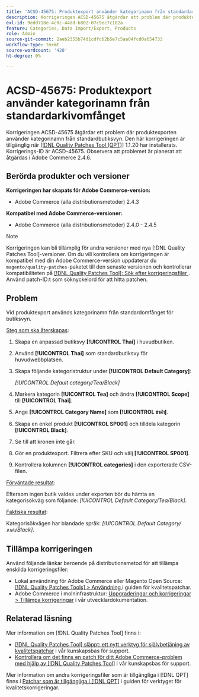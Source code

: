 ```yaml
---
title: 'ACSD-45675: Produktexport använder kategorinamn från standardarkivomfånget'
description: Korrigeringen ACSD-45675 åtgärdar ett problem där produktexporten använder kategorinamn från standardbutiksvyn. Den här korrigeringen är tillgänglig när [QPT-verktyget (Quality Patches Tool)](/help/announcements/adobe-commerce-announcements/magento-quality-patches-released-new-tool-to-self-serve-quality-patches.md) 1.1.20 är installerat. Korrigerings-ID är ACSD-45675. Observera att problemet är planerat att åtgärdas i Adobe Commerce 2.4.6.
exl-id: 9edd718e-4c0c-44dd-b802-07c9ec7c182a
feature: Categories, Data Import/Export, Products
role: Admin
source-git-commit: 2aeb2355b74d1cdfc62b5e7c5aa04fcd0a654733
workflow-type: tm+mt
source-wordcount: '428'
ht-degree: 0%

---
```


# ACSD-45675: Produktexport använder kategorinamn från standardarkivomfånget

Korrigeringen ACSD-45675 åtgärdar ett problem där produktexporten använder kategorinamn från standardbutiksvyn. Den här korrigeringen är tillgänglig när [[!DNL Quality Patches Tool (QPT)]](/help/announcements/adobe-commerce-announcements/magento-quality-patches-released-new-tool-to-self-serve-quality-patches.md) 1.1.20 har installerats. Korrigerings-ID är ACSD-45675. Observera att problemet är planerat att åtgärdas i Adobe Commerce 2.4.6.

## Berörda produkter och versioner

**Korrigeringen har skapats för Adobe Commerce-version:**

* Adobe Commerce (alla distributionsmetoder) 2.4.3

**Kompatibel med Adobe Commerce-versioner:**

* Adobe Commerce (alla distributionsmetoder) 2.4.0 - 2.4.5

>[!NOTE]
>
>Korrigeringen kan bli tillämplig för andra versioner med nya [!DNL Quality Patches Tool]-versioner. Om du vill kontrollera om korrigeringen är kompatibel med din Adobe Commerce-version uppdaterar du `magento/quality-patches`-paketet till den senaste versionen och kontrollerar kompatibiliteten på [[!DNL Quality Patches Tool]: Sök efter korrigeringsfiler ](https://experienceleague.adobe.com/tools/commerce-quality-patches/index.html). Använd patch-ID:t som söknyckelord för att hitta patchen.

## Problem

Vid produktexport används kategorinamn från standardomfånget för butiksvyn.

<u>Steg som ska återskapas</u>:

1. Skapa en anpassad butiksvy **[!UICONTROL Thai]** i huvudbutiken.
1. Använd **[!UICONTROL Thai]** som standardbutiksvy för huvudwebbplatsen.
1. Skapa följande kategoristruktur under **[!UICONTROL Default Category]**:

   *[!UICONTROL Default category/Tea/Black]*

1. Markera kategorin **[!UICONTROL Tea]** och ändra **[!UICONTROL Scope]** till **[!UICONTROL Thai]**.
1. Ange **[!UICONTROL Category Name]** som **[!UICONTROL ชาดำ]**.
1. Skapa en enkel produkt **[!UICONTROL SP001]** och tilldela kategorin **[!UICONTROL Black]**.
1. Se till att kronen inte går.
1. Gör en produktexport. Filtrera efter SKU och välj **[!UICONTROL SP001]**.
1. Kontrollera kolumnen **[!UICONTROL categories]** i den exporterade CSV-filen.

<u>Förväntade resultat</u>:

Eftersom ingen butik valdes under exporten bör du hämta en kategorisökväg som följande: *[!UICONTROL Default Category/Tea/Black]*.

<u>Faktiska resultat</u>:

Kategorisökvägen har blandade språk: *[!UICONTROL Default Category/ชาดำ/Black]*.

## Tillämpa korrigeringen

Använd följande länkar beroende på distributionsmetod för att tillämpa enskilda korrigeringsfiler:

* Lokal användning för Adobe Commerce eller Magento Open Source: [[!DNL Quality Patches Tools] > Användning ](https://experienceleague.adobe.com/docs/commerce-operations/tools/quality-patches-tool/usage.html) i guiden för kvalitetspatchar.
* Adobe Commerce i molninfrastruktur: [Uppgraderingar och korrigeringar > Tillämpa korrigeringar](https://experienceleague.adobe.com/en/docs/commerce-cloud-service/user-guide/develop/upgrade/apply-patches) i vår utvecklardokumentation.

## Relaterad läsning

Mer information om [!DNL Quality Patches Tool] finns i:

* [[!DNL Quality Patches Tool] släppt: ett nytt verktyg för självbetjäning av kvalitetspatchar](/help/announcements/adobe-commerce-announcements/magento-quality-patches-released-new-tool-to-self-serve-quality-patches.md) i vår kunskapsbas för support.
* [Kontrollera om det finns en patch för ditt Adobe Commerce-problem med hjälp av [!DNL Quality Patches Tool]](https://experienceleague.adobe.com/docs/commerce-knowledge-base/kb/support-tools/patches/check-patch-for-magento-issue-with-magento-quality-patches.html) i vår kunskapsbas för support.

Mer information om andra korrigeringsfiler som är tillgängliga i [!DNL QPT] finns i [Patchar som är tillgängliga i  [!DNL QPT]](https://experienceleague.adobe.com/tools/commerce-quality-patches/index.html) i guiden för verktyget för kvalitetskorrigeringar.
